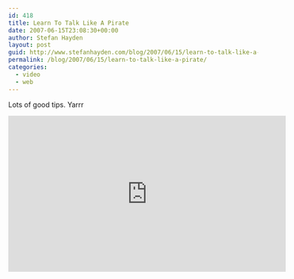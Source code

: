```yaml
---
id: 418
title: Learn To Talk Like A Pirate
date: 2007-06-15T23:08:30+00:00
author: Stefan Hayden
layout: post
guid: http://www.stefanhayden.com/blog/2007/06/15/learn-to-talk-like-a-pirate/
permalink: /blog/2007/06/15/learn-to-talk-like-a-pirate/
categories:
  - video
  - web
---
```

Lots of good tips. Yarrr

<iframe width="560" height="315" src="http://www.youtube.com/v/fqMu6e5Dgtg" title="YouTube video player" frameborder="0" allow="accelerometer; autoplay; clipboard-write; encrypted-media; gyroscope; picture-in-picture" allowfullscreen></iframe>